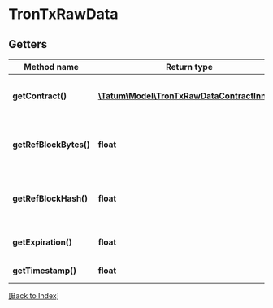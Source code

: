 # TronTxRawData

## Getters

Method name | Return type | Description | Notes
------------ | ------------- | ------------- | -------------
**getContract()** | [**\Tatum\Model\TronTxRawDataContractInner[]**](TronTxRawDataContractInner.md) | Smart contract invocations details. |
**getRefBlockBytes()** | **float** | The height of the transaction reference block. | [optional]
**getRefBlockHash()** | **float** | The hash of the transaction reference block. | [optional]
**getExpiration()** | **float** | Expiration of the transaction. |
**getTimestamp()** | **float** | Time of the transaction. |

[[Back to Index]](../index.md)
